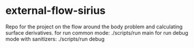 # external-flow-sirius
Repo for the project on the flow around the body problem and calculating surface derivatives.
for run common mode:
./scripts/run main
for run debug mode with sanitizers:
./scripts/run debug